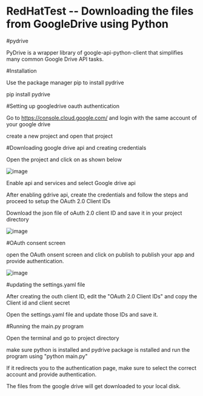 # RedHatTest  --  Downloading the files from GoogleDrive using Python



#pydrive

PyDrive is a wrapper library of google-api-python-client that simplifies many common Google Drive API tasks.



#Installation

Use the package manager pip to install pydrive

pip install pydrive



#Setting up googledrive oauth authentication

Go to https://console.cloud.google.com/ and login with the same account of your google drive

create a new project and open that project


#Downloading google drive api and creating credentials

Open the project and click on as shown below

![image](https://user-images.githubusercontent.com/100018055/154794566-f2038b6a-2792-47b5-bb30-c610eb493d95.png)

Enable api and services and select Google drive api

After enabling gdrive api, create the credentials and follow the steps and proceed to setup the OAuth 2.0 Client IDs

Download the json file of oAuth 2.0 client ID and save it in your project directory

![image](https://user-images.githubusercontent.com/100018055/154796079-6c419a58-4dc3-408a-9039-19f01e251614.png)


#OAuth consent screen


open the OAuth onsent screen and click on publish to publish your app and provide authentication.

![image](https://user-images.githubusercontent.com/100018055/154796403-b2d9620c-e957-48d1-aa6f-b84418334891.png)




#updating the settings.yaml file


After creating the outh client ID, edit the "OAuth 2.0 Client IDs" and copy the Client id and client secret 

Open the settings.yaml file and update those IDs and save it.



#Running the main.py program


Open the terminal and go to project directory

make sure python is installed and pydrive package is nstalled and run the program using "python main.py"

If it redirects you to the authentication page, make sure to select the correct account and provide authentication.

The files from the google drive will get downloaded to your local disk.






